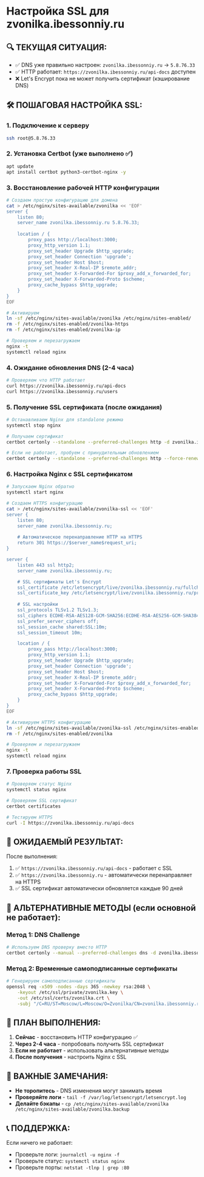 # Настройка SSL для zvonilka.ibessonniy.ru

## 🔍 ТЕКУЩАЯ СИТУАЦИЯ:
- ✅ DNS уже правильно настроен: `zvonilka.ibessonniy.ru` → `5.8.76.33`
- ✅ HTTP работает: `https://zvonilka.ibessonniy.ru/api-docs` доступен
- ❌ Let's Encrypt пока не может получить сертификат (кэширование DNS)

## 🛠️ ПОШАГОВАЯ НАСТРОЙКА SSL:

### 1. Подключение к серверу
```bash
ssh root@5.8.76.33
```

### 2. Установка Certbot (уже выполнено ✅)
```bash
apt update
apt install certbot python3-certbot-nginx -y
```

### 3. Восстановление рабочей HTTP конфигурации
```bash
# Создаем простую конфигурацию для домена
cat > /etc/nginx/sites-available/zvonilka << 'EOF'
server {
    listen 80;
    server_name zvonilka.ibessonniy.ru 5.8.76.33;
    
    location / {
        proxy_pass http://localhost:3000;
        proxy_http_version 1.1;
        proxy_set_header Upgrade $http_upgrade;
        proxy_set_header Connection 'upgrade';
        proxy_set_header Host $host;
        proxy_set_header X-Real-IP $remote_addr;
        proxy_set_header X-Forwarded-For $proxy_add_x_forwarded_for;
        proxy_set_header X-Forwarded-Proto $scheme;
        proxy_cache_bypass $http_upgrade;
    }
}
EOF

# Активируем
ln -sf /etc/nginx/sites-available/zvonilka /etc/nginx/sites-enabled/
rm -f /etc/nginx/sites-enabled/zvonilka-https
rm -f /etc/nginx/sites-enabled/zvonilka-ip

# Проверяем и перезагружаем
nginx -t
systemctl reload nginx
```

### 4. Ожидание обновления DNS (2-4 часа)
```bash
# Проверяем что HTTP работает
curl https://zvonilka.ibessonniy.ru/api-docs
curl https://zvonilka.ibessonniy.ru/users
```

### 5. Получение SSL сертификата (после ожидания)
```bash
# Останавливаем Nginx для standalone режима
systemctl stop nginx

# Получаем сертификат
certbot certonly --standalone --preferred-challenges http -d zvonilka.ibessonniy.ru

# Если не работает, пробуем с принудительным обновлением
certbot certonly --standalone --preferred-challenges http --force-renewal -d zvonilka.ibessonniy.ru
```

### 6. Настройка Nginx с SSL сертификатом
```bash
# Запускаем Nginx обратно
systemctl start nginx

# Создаем HTTPS конфигурацию
cat > /etc/nginx/sites-available/zvonilka-ssl << 'EOF'
server {
    listen 80;
    server_name zvonilka.ibessonniy.ru;
    
    # Автоматическое перенаправление HTTP на HTTPS
    return 301 https://$server_name$request_uri;
}

server {
    listen 443 ssl http2;
    server_name zvonilka.ibessonniy.ru;

    # SSL сертификаты Let's Encrypt
    ssl_certificate /etc/letsencrypt/live/zvonilka.ibessonniy.ru/fullchain.pem;
    ssl_certificate_key /etc/letsencrypt/live/zvonilka.ibessonniy.ru/privkey.pem;
    
    # SSL настройки
    ssl_protocols TLSv1.2 TLSv1.3;
    ssl_ciphers ECDHE-RSA-AES128-GCM-SHA256:ECDHE-RSA-AES256-GCM-SHA384;
    ssl_prefer_server_ciphers off;
    ssl_session_cache shared:SSL:10m;
    ssl_session_timeout 10m;

    location / {
        proxy_pass http://localhost:3000;
        proxy_http_version 1.1;
        proxy_set_header Upgrade $http_upgrade;
        proxy_set_header Connection 'upgrade';
        proxy_set_header Host $host;
        proxy_set_header X-Real-IP $remote_addr;
        proxy_set_header X-Forwarded-For $proxy_add_x_forwarded_for;
        proxy_set_header X-Forwarded-Proto $scheme;
        proxy_cache_bypass $http_upgrade;
    }
}
EOF

# Активируем HTTPS конфигурацию
ln -sf /etc/nginx/sites-available/zvonilka-ssl /etc/nginx/sites-enabled/
rm -f /etc/nginx/sites-enabled/zvonilka

# Проверяем и перезагружаем
nginx -t
systemctl reload nginx
```

### 7. Проверка работы SSL
```bash
# Проверяем статус Nginx
systemctl status nginx

# Проверяем SSL сертификат
certbot certificates

# Тестируем HTTPS
curl -I https://zvonilka.ibessonniy.ru/api-docs
```

## 🎯 ОЖИДАЕМЫЙ РЕЗУЛЬТАТ:

После выполнения:
1. ✅ `https://zvonilka.ibessonniy.ru/api-docs` - работает с SSL
2. ✅ `https://zvonilka.ibessonniy.ru` - автоматически перенаправляет на HTTPS
3. ✅ SSL сертификат автоматически обновляется каждые 90 дней

## 🔧 АЛЬТЕРНАТИВНЫЕ МЕТОДЫ (если основной не работает):

### Метод 1: DNS Challenge
```bash
# Используем DNS проверку вместо HTTP
certbot certonly --manual --preferred-challenges dns -d zvonilka.ibessonniy.ru
```

### Метод 2: Временные самоподписанные сертификаты
```bash
# Генерируем самоподписанные сертификаты
openssl req -x509 -nodes -days 365 -newkey rsa:2048 \
    -keyout /etc/ssl/private/zvonilka.key \
    -out /etc/ssl/certs/zvonilka.crt \
    -subj "/C=RU/ST=Moscow/L=Moscow/O=Zvonilka/CN=zvonilka.ibessonniy.ru"
```

## 📅 ПЛАН ВЫПОЛНЕНИЯ:

1. **Сейчас** - восстановить HTTP конфигурацию ✅
2. **Через 2-4 часа** - попробовать получить SSL сертификат
3. **Если не работает** - использовать альтернативные методы
4. **После получения** - настроить Nginx с SSL

## 🚨 ВАЖНЫЕ ЗАМЕЧАНИЯ:

- **Не торопитесь** - DNS изменения могут занимать время
- **Проверяйте логи** - `tail -f /var/log/letsencrypt/letsencrypt.log`
- **Делайте бэкапы** - `cp /etc/nginx/sites-available/zvonilka /etc/nginx/sites-available/zvonilka.backup`

## 📞 ПОДДЕРЖКА:

Если ничего не работает:
- Проверьте логи: `journalctl -u nginx -f`
- Проверьте статус: `systemctl status nginx`
- Проверьте порты: `netstat -tlnp | grep :80`
